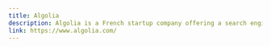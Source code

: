 ```yaml
---
title: Algolia
description: Algolia is a French startup company offering a search engine through a SaaS model.
link: https://www.algolia.com/
---
```

